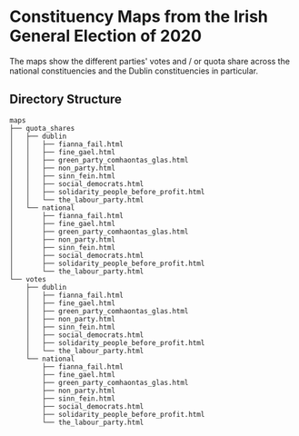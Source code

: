# Constituency Maps from the Irish General Election of 2020

The maps show the different parties' votes and / or quota share across the national constituencies and the Dublin constituencies in particular.

## Directory Structure
```
maps
├── quota_shares
│   ├── dublin
│   │   ├── fianna_fail.html
│   │   ├── fine_gael.html
│   │   ├── green_party_comhaontas_glas.html
│   │   ├── non_party.html
│   │   ├── sinn_fein.html
│   │   ├── social_democrats.html
│   │   ├── solidarity_people_before_profit.html
│   │   └── the_labour_party.html
│   └── national
│       ├── fianna_fail.html
│       ├── fine_gael.html
│       ├── green_party_comhaontas_glas.html
│       ├── non_party.html
│       ├── sinn_fein.html
│       ├── social_democrats.html
│       ├── solidarity_people_before_profit.html
│       └── the_labour_party.html
└── votes
    ├── dublin
    │   ├── fianna_fail.html
    │   ├── fine_gael.html
    │   ├── green_party_comhaontas_glas.html
    │   ├── non_party.html
    │   ├── sinn_fein.html
    │   ├── social_democrats.html
    │   ├── solidarity_people_before_profit.html
    │   └── the_labour_party.html
    └── national
        ├── fianna_fail.html
        ├── fine_gael.html
        ├── green_party_comhaontas_glas.html
        ├── non_party.html
        ├── sinn_fein.html
        ├── social_democrats.html
        ├── solidarity_people_before_profit.html
        └── the_labour_party.html
```

```
